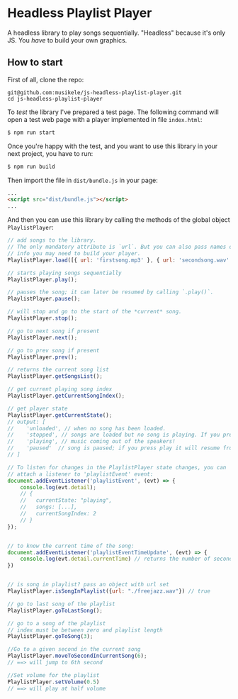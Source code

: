 # Headless Playlist Player

A headless library to play songs sequentially. "Headless" because it's only JS. You _have_ to build your own graphics.

## How to start

First of all, clone the repo:

```
git@github.com:musikele/js-headless-playlist-player.git
cd js-headless-playlist-player
```

To _test_ the library I've prepared a test page. The following command will open a test web page with a player implemented in file `index.html`:

```bash
$ npm run start
```

Once you're happy with the test, and you want to use this library in your next project, you have to run:

```bash
$ npm run build
```

Then import the file in `dist/bundle.js` in your page:

```html
...
<script src="dist/bundle.js"></script>
...
```

And then you can use this library by calling the methods of the global object `PlaylistPlayer`:

```javascript
// add songs to the library.
// The only mandatory attribute is `url`. But you can also pass names or other
// info you may need to build your player.
PlaylistPlayer.load([{ url: 'firstsong.mp3' }, { url: 'secondsong.wav' }]);

// starts playing songs sequentially
PlaylistPlayer.play();

// pauses the song; it can later be resumed by calling `.play()`.
PlaylistPlayer.pause();

// will stop and go to the start of the *current* song.
PlaylistPlayer.stop();

// go to next song if present
PlaylistPlayer.next();

// go to prev song if present
PlaylistPlayer.prev();

// returns the current song list
PlaylistPlayer.getSongsList();

// get current playing song index
PlaylistPlayer.getCurrentSongIndex();

// get player state
PlaylistPlayer.getCurrentState();
// output: [
//    'unloaded', // when no song has been loaded.
//    'stopped', // songs are loaded but no song is playing. If you press play song will start from start.
//    'playing', // music coming out of the speakers!
//    'paused'  // song is paused; if you press play it will resume from last paused location.
// ]

// To listen for changes in the PlaylistPlayer state changes, you can
// attach a listener to 'playlistEvent' event:
document.addEventListener('playlistEvent', (evt) => {
    console.log(evt.detail);
    // {
    //   currentState: "playing",
    //   songs: [...],
    //   currentSongIndex: 2
    // }
});


// to know the current time of the song: 
document.addEventListener('playlistEventTimeUpdate', (evt) => {
    console.log(evt.detail.currentTime) // returns the number of seconds starting from 0
})


// is song in playlist? pass an object with url set 
PlaylistPlayer.isSongInPlaylist({url: "./freejazz.wav"}) // true

// go to last song of the playlist
PlaylistPlayer.goToLastSong();

// go to a song of the playlist
// index must be between zero and playlist length 
PlaylistPlayer.goToSong(3); 

//Go to a given second in the current song 
PlaylistPlayer.moveToSecondInCurrentSong(6); 
// ==> will jump to 6th second

//Set volume for the playlist 
PlaylistPlayer.setVolume(0.5) 
// ==> will play at half volume
```
